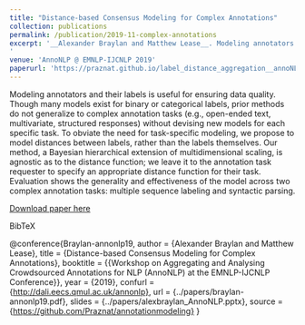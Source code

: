 ```yaml
---
title: "Distance-based Consensus Modeling for Complex Annotations"
collection: publications
permalink: /publication/2019-11-complex-annotations
excerpt: '__Alexander Braylan and Matthew Lease__. Modeling annotators and their labels is useful for ensuring data quality. Though many models exist for binary or categorical labels, prior methods do not generalize to complex annotation tasks (e.g., open-ended text, multivariate, structured responses) without devising new models for each specific task. To obviate the need for task-specific modeling, we propose to model distances between labels, rather than the labels themselves. Our method, a Bayesian hierarchical extension of multidimensional scaling, is agnostic as to the distance function; we leave it to the annotation task requester to specify an appropriate distance function for their task. Evaluation shows the generality and effectiveness of the model across two complex annotation tasks: multiple sequence labeling and syntactic parsing.
'
venue: 'AnnoNLP @ EMNLP-IJCNLP 2019'
paperurl: 'https://praznat.github.io/label_distance_aggregation__annoNLP.pdf'
---
```

Modeling annotators and their labels is useful for ensuring data quality. Though many models exist for binary or categorical labels, prior methods do not generalize to complex annotation tasks (e.g., open-ended text, multivariate, structured responses) without devising new models for each specific task. To obviate the need for task-specific modeling, we propose to model distances between labels, rather than the labels themselves. Our method, a Bayesian hierarchical extension of multidimensional scaling, is agnostic as to the distance function; we leave it to the annotation task requester to specify an appropriate distance function for their task. Evaluation shows the generality and effectiveness of the model across two complex annotation tasks: multiple sequence labeling and syntactic parsing.

[Download paper here](https://praznat.github.io/label_distance_aggregation__annoNLP.pdf)

BibTeX

@conference{Braylan-annonlp19,
  author = {Alexander Braylan and Matthew Lease},
  title = {Distance-based Consensus Modeling for Complex Annotations},
  booktitle = {{Workshop on Aggregating and Analysing Crowdsourced Annotations for NLP (AnnoNLP) at the EMNLP-IJCNLP Conference}},
  year = {2019},
  confurl = {http://dali.eecs.qmul.ac.uk/annonlp},
  url = {../papers/braylan-annonlp19.pdf},
  slides = {../papers/alexbraylan_AnnoNLP.pptx},
  source = {https://github.com/Praznat/annotationmodeling}
}